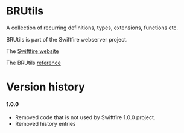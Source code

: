# BRUtils

A collection of recurring definitions, types, extensions, functions etc.

BRUtils is part of the Swiftfire webserver project.

The [Swiftfire website](http://swiftfire.nl)

The BRUtils [reference](http://swiftfire.nl/projects/brutils/reference/index.html)

# Version history

#### 1.0.0

- Removed code that is not used by Swiftfire 1.0.0 project.
- Removed history entries

